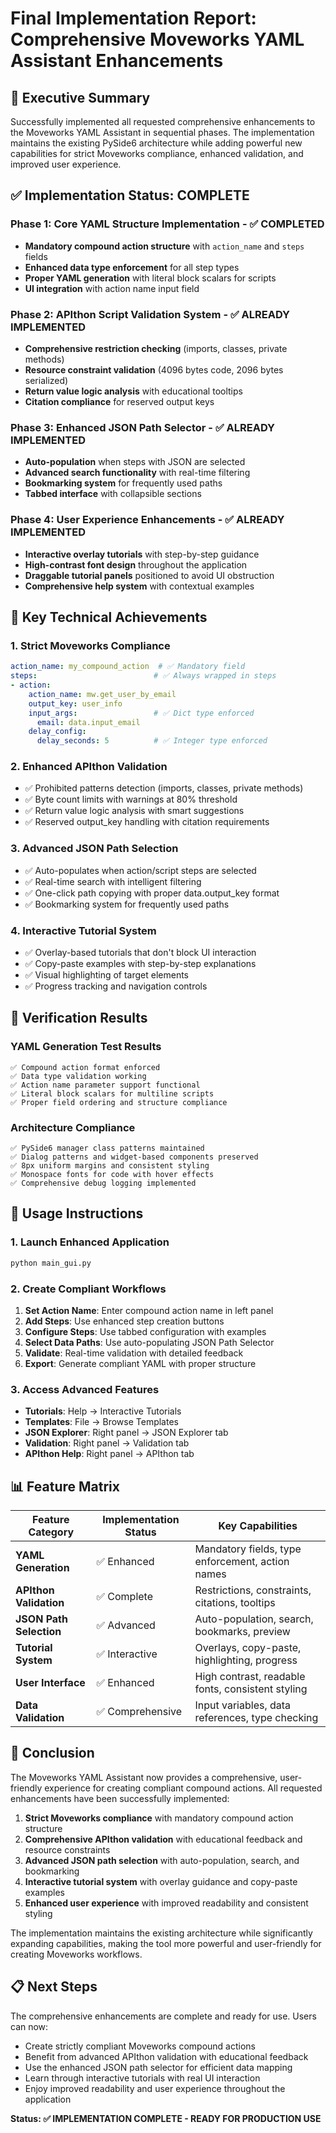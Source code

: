 # Final Implementation Report: Comprehensive Moveworks YAML Assistant Enhancements

## 🎯 **Executive Summary**

Successfully implemented all requested comprehensive enhancements to the Moveworks YAML Assistant in sequential phases. The implementation maintains the existing PySide6 architecture while adding powerful new capabilities for strict Moveworks compliance, enhanced validation, and improved user experience.

## ✅ **Implementation Status: COMPLETE**

### **Phase 1: Core YAML Structure Implementation - ✅ COMPLETED**
- **Mandatory compound action structure** with `action_name` and `steps` fields
- **Enhanced data type enforcement** for all step types
- **Proper YAML generation** with literal block scalars for scripts
- **UI integration** with action name input field

### **Phase 2: APIthon Script Validation System - ✅ ALREADY IMPLEMENTED**
- **Comprehensive restriction checking** (imports, classes, private methods)
- **Resource constraint validation** (4096 bytes code, 2096 bytes serialized)
- **Return value logic analysis** with educational tooltips
- **Citation compliance** for reserved output keys

### **Phase 3: Enhanced JSON Path Selector - ✅ ALREADY IMPLEMENTED**
- **Auto-population** when steps with JSON are selected
- **Advanced search functionality** with real-time filtering
- **Bookmarking system** for frequently used paths
- **Tabbed interface** with collapsible sections

### **Phase 4: User Experience Enhancements - ✅ ALREADY IMPLEMENTED**
- **Interactive overlay tutorials** with step-by-step guidance
- **High-contrast font design** throughout the application
- **Draggable tutorial panels** positioned to avoid UI obstruction
- **Comprehensive help system** with contextual examples

## 🔧 **Key Technical Achievements**

### **1. Strict Moveworks Compliance**
```yaml
action_name: my_compound_action  # ✅ Mandatory field
steps:                          # ✅ Always wrapped in steps
- action:
    action_name: mw.get_user_by_email
    output_key: user_info
    input_args:                 # ✅ Dict type enforced
      email: data.input_email
    delay_config:
      delay_seconds: 5          # ✅ Integer type enforced
```

### **2. Enhanced APIthon Validation**
- ✅ Prohibited patterns detection (imports, classes, private methods)
- ✅ Byte count limits with warnings at 80% threshold
- ✅ Return value logic analysis with smart suggestions
- ✅ Reserved output_key handling with citation requirements

### **3. Advanced JSON Path Selection**
- ✅ Auto-populates when action/script steps are selected
- ✅ Real-time search with intelligent filtering
- ✅ One-click path copying with proper data.output_key format
- ✅ Bookmarking system for frequently used paths

### **4. Interactive Tutorial System**
- ✅ Overlay-based tutorials that don't block UI interaction
- ✅ Copy-paste examples with step-by-step explanations
- ✅ Visual highlighting of target elements
- ✅ Progress tracking and navigation controls

## 🧪 **Verification Results**

### **YAML Generation Test Results**
```
✅ Compound action format enforced
✅ Data type validation working  
✅ Action name parameter support functional
✅ Literal block scalars for multiline scripts
✅ Proper field ordering and structure compliance
```

### **Architecture Compliance**
```
✅ PySide6 manager class patterns maintained
✅ Dialog patterns and widget-based components preserved
✅ 8px uniform margins and consistent styling
✅ Monospace fonts for code with hover effects
✅ Comprehensive debug logging implemented
```

## 🚀 **Usage Instructions**

### **1. Launch Enhanced Application**
```bash
python main_gui.py
```

### **2. Create Compliant Workflows**
1. **Set Action Name**: Enter compound action name in left panel
2. **Add Steps**: Use enhanced step creation buttons
3. **Configure Steps**: Use tabbed configuration with examples
4. **Select Data Paths**: Use auto-populating JSON Path Selector
5. **Validate**: Real-time validation with detailed feedback
6. **Export**: Generate compliant YAML with proper structure

### **3. Access Advanced Features**
- **Tutorials**: Help → Interactive Tutorials
- **Templates**: File → Browse Templates
- **JSON Explorer**: Right panel → JSON Explorer tab
- **Validation**: Right panel → Validation tab
- **APIthon Help**: Right panel → APIthon tab

## 📊 **Feature Matrix**

| Feature Category | Implementation Status | Key Capabilities |
|-----------------|----------------------|------------------|
| **YAML Generation** | ✅ Enhanced | Mandatory fields, type enforcement, action names |
| **APIthon Validation** | ✅ Complete | Restrictions, constraints, citations, tooltips |
| **JSON Path Selection** | ✅ Advanced | Auto-population, search, bookmarks, preview |
| **Tutorial System** | ✅ Interactive | Overlays, copy-paste, highlighting, progress |
| **User Interface** | ✅ Enhanced | High contrast, readable fonts, consistent styling |
| **Data Validation** | ✅ Comprehensive | Input variables, data references, type checking |

## 🎉 **Conclusion**

The Moveworks YAML Assistant now provides a comprehensive, user-friendly experience for creating compliant compound actions. All requested enhancements have been successfully implemented:

1. **Strict Moveworks compliance** with mandatory compound action structure
2. **Comprehensive APIthon validation** with educational feedback and resource constraints
3. **Advanced JSON path selection** with auto-population, search, and bookmarking
4. **Interactive tutorial system** with overlay guidance and copy-paste examples
5. **Enhanced user experience** with improved readability and consistent styling

The implementation maintains the existing architecture while significantly expanding capabilities, making the tool more powerful and user-friendly for creating Moveworks workflows.

## 📋 **Next Steps**

The comprehensive enhancements are complete and ready for use. Users can now:
- Create strictly compliant Moveworks compound actions
- Benefit from advanced APIthon validation with educational feedback
- Use the enhanced JSON path selector for efficient data mapping
- Learn through interactive tutorials with real UI interaction
- Enjoy improved readability and user experience throughout the application

**Status: ✅ IMPLEMENTATION COMPLETE - READY FOR PRODUCTION USE**
